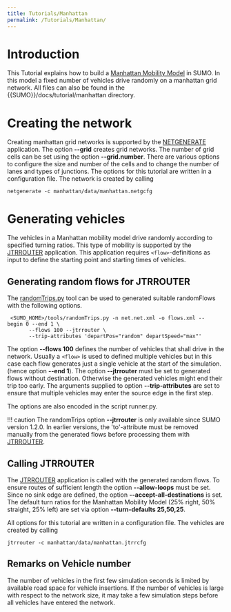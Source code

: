 ```yaml
---
title: Tutorials/Manhattan
permalink: /Tutorials/Manhattan/
---
```


# Introduction

This Tutorial explains how to build a [Manhattan Mobility
Model](https://en.wikipedia.org/wiki/Manhattan_mobility_model) in SUMO.
In this model a fixed number of vehicles drive randomly on a manhattan
grid network. All files can also be found in the
{{SUMO}}/docs/tutorial/manhattan directory.

# Creating the network

Creating manhattan grid networks is supported by the
[NETGENERATE](../NETGENERATE.md) application. The option **--grid** creates
grid networks. The number of grid cells can be set using the option **--grid.number**.
There are various options to configure the size and number of the cells
and to change the number of lanes and types of junctions. The options
for this tutorial are written in a configuration file. The network is
created by calling

```
netgenerate -c manhattan/data/manhattan.netgcfg
```

# Generating vehicles

The vehicles in a Manhattan mobility model drive randomly according to
specified turning ratios. This type of mobility is supported by the
[JTRROUTER](../JTRROUTER.md) application. This application requires
`<flow>`-definitions as input to define the starting point and starting times of
vehicles.

## Generating random flows for JTRROUTER

The [randomTrips.py](../Tools/Trip.md#randomtripspy) tool can be
used to generated suitable randomFlows with the following options.

```
 <SUMO_HOME>/tools/randomTrips.py -n net.net.xml -o flows.xml --begin 0 --end 1 \
       --flows 100 --jtrrouter \
       --trip-attributes 'departPos="random" departSpeed="max"'
```

The option **--flows 100** defines the number of vehicles that shall drive in the
network. Usually a `<flow>` is used to defined multiple vehicles but in this
case each flow generates just a single vehicle at the start of the
simulation. (hence option **--end 1**). The option **--jtrrouter** must be set to generated flows
without destination. Otherwise the generated vehicles might end their
trip too early. The arguments supplied to option **--trip-attributes** are set to ensure that
multiple vehicles may enter the source edge in the first step.

The options are also encoded in the script runner.py.

!!! caution
    The randomTrips option **--jtrrouter** is only available since SUMO version 1.2.0. In earlier versions, the 'to'-attribute must be removed manually from the generated flows before processing them with [JTRROUTER](../JTRROUTER.md).

## Calling JTRROUTER

The [JTRROUTER](../JTRROUTER.md) application is called with the
generated random flows. To ensure routes of sufficient length the option
**--allow-loops** must be set. Since no sink edge are defined, the option **--accept-all-destinations** is set. The
default turn ratios for the Manhattan Mobility Model (25% right, 50%
straight, 25% left) are set via option **--turn-defaults 25,50,25**.

All options for this tutorial are written in a configuration file. The
vehicles are created by calling

```
jtrrouter -c manhattan/data/manhattan.jtrrcfg
```

## Remarks on Vehicle number

The number of vehicles in the first few simulation seconds is limited by
available road space for vehicle insertions. If the number of vehicles
is large with respect to the network size, it may take a few simulation
steps before all vehicles have entered the network.